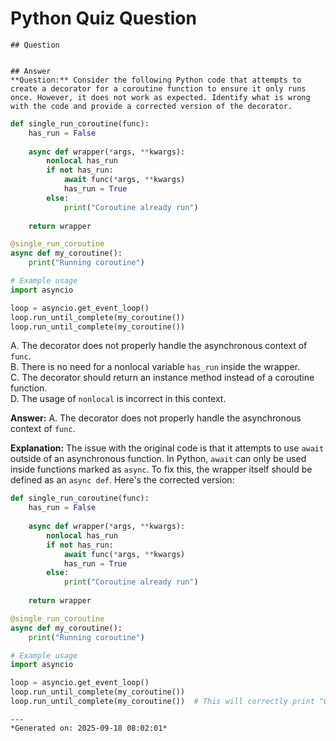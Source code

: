 # Python Quiz Question
    
    ## Question
    
    
    ## Answer
    **Question:** Consider the following Python code that attempts to create a decorator for a coroutine function to ensure it only runs once. However, it does not work as expected. Identify what is wrong with the code and provide a corrected version of the decorator.

```python
def single_run_coroutine(func):
    has_run = False
    
    async def wrapper(*args, **kwargs):
        nonlocal has_run
        if not has_run:
            await func(*args, **kwargs)
            has_run = True
        else:
            print("Coroutine already run")
    
    return wrapper

@single_run_coroutine
async def my_coroutine():
    print("Running coroutine")

# Example usage
import asyncio

loop = asyncio.get_event_loop()
loop.run_until_complete(my_coroutine())
loop.run_until_complete(my_coroutine())
```

A. The decorator does not properly handle the asynchronous context of `func`.  
B. There is no need for a nonlocal variable `has_run` inside the wrapper.  
C. The decorator should return an instance method instead of a coroutine function.  
D. The usage of `nonlocal` is incorrect in this context.

**Answer:** A. The decorator does not properly handle the asynchronous context of `func`.

**Explanation:** The issue with the original code is that it attempts to use `await` outside of an asynchronous function. In Python, `await` can only be used inside functions marked as `async`. To fix this, the wrapper itself should be defined as an `async def`. Here's the corrected version:

```python
def single_run_coroutine(func):
    has_run = False
    
    async def wrapper(*args, **kwargs):
        nonlocal has_run
        if not has_run:
            await func(*args, **kwargs)
            has_run = True
        else:
            print("Coroutine already run")
    
    return wrapper

@single_run_coroutine
async def my_coroutine():
    print("Running coroutine")

# Example usage
import asyncio

loop = asyncio.get_event_loop()
loop.run_until_complete(my_coroutine())
loop.run_until_complete(my_coroutine())  # This will correctly print "Coroutine already run"
```
    
    ---
    *Generated on: 2025-09-18 08:02:01*
    